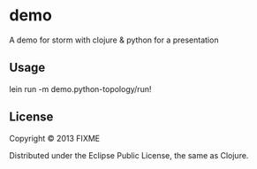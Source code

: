 # demo

A demo for storm with clojure & python for a presentation

## Usage

lein run -m demo.python-topology/run!

## License

Copyright © 2013 FIXME

Distributed under the Eclipse Public License, the same as Clojure.
